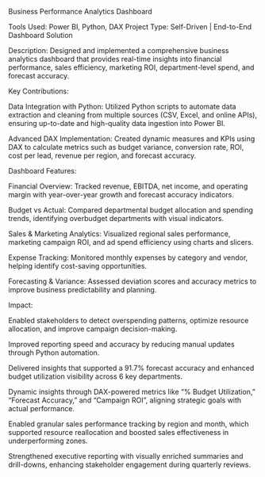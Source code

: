 Business Performance Analytics Dashboard

Tools Used: Power BI, Python, DAX
Project Type: Self-Driven | End-to-End Dashboard Solution

Description:
Designed and implemented a comprehensive business analytics dashboard that provides real-time insights into financial performance, sales efficiency, marketing ROI, department-level spend, and forecast accuracy.

Key Contributions:

Data Integration with Python: Utilized Python scripts to automate data extraction and cleaning from multiple sources (CSV, Excel, and online APIs), ensuring up-to-date and high-quality data ingestion into Power BI.

Advanced DAX Implementation: Created dynamic measures and KPIs using DAX to calculate metrics such as budget variance, conversion rate, ROI, cost per lead, revenue per region, and forecast accuracy.

Dashboard Features:

Financial Overview: Tracked revenue, EBITDA, net income, and operating margin with year-over-year growth and forecast accuracy indicators.

Budget vs Actual: Compared departmental budget allocation and spending trends, identifying overbudget departments with visual indicators.

Sales & Marketing Analytics: Visualized regional sales performance, marketing campaign ROI, and ad spend efficiency using charts and slicers.

Expense Tracking: Monitored monthly expenses by category and vendor, helping identify cost-saving opportunities.

Forecasting & Variance: Assessed deviation scores and accuracy metrics to improve business predictability and planning.

Impact:

Enabled stakeholders to detect overspending patterns, optimize resource allocation, and improve campaign decision-making.

Improved reporting speed and accuracy by reducing manual updates through Python automation.

Delivered insights that supported a 91.7% forecast accuracy and enhanced budget utilization visibility across 6 key departments.

Dynamic insights through DAX-powered metrics like “% Budget Utilization,” “Forecast Accuracy,” and “Campaign ROI”, aligning strategic goals with actual performance.

Enabled granular sales performance tracking by region and month, which supported resource reallocation and boosted sales effectiveness in underperforming zones.

Strengthened executive reporting with visually enriched summaries and drill-downs, enhancing stakeholder engagement during quarterly reviews.

